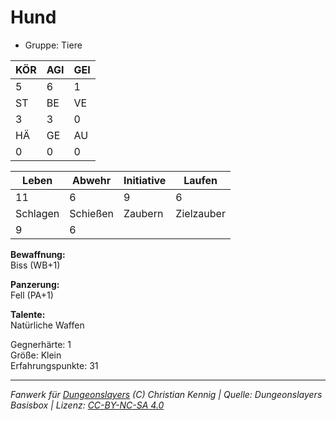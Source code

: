 # Hund  
- Gruppe: Tiere  

| KÖR | AGI | GEI |  
| --- | --- | --- |  
| 5   | 6   | 1   |
| ST  | BE  | VE  |  
| 3   | 3   | 0   |
| HÄ  | GE  | AU  |  
| 0   | 0   | 0   |


| Leben    | Abwehr   | Initiative | Laufen     |
| -------- | -------- | ---------- | ---------- |
| 11       | 6        | 9          | 6          |
| Schlagen | Schießen | Zaubern    | Zielzauber |
| 9        | 6        |            |            |

**Bewaffnung:**  
Biss (WB+1)

**Panzerung:**  
Fell (PA+1)

**Talente:**  
Natürliche Waffen

Gegnerhärte: 1  
Größe: Klein  
Erfahrungspunkte: 31  



___
*Fanwerk für [Dungeonslayers](https://www.dungeonslayers.net/) (C) Christian Kennig | Quelle: Dungeonslayers Basisbox | Lizenz: [CC-BY-NC-SA 4.0](https://creativecommons.org/licenses/by-nc-sa/4.0/deed.de)*